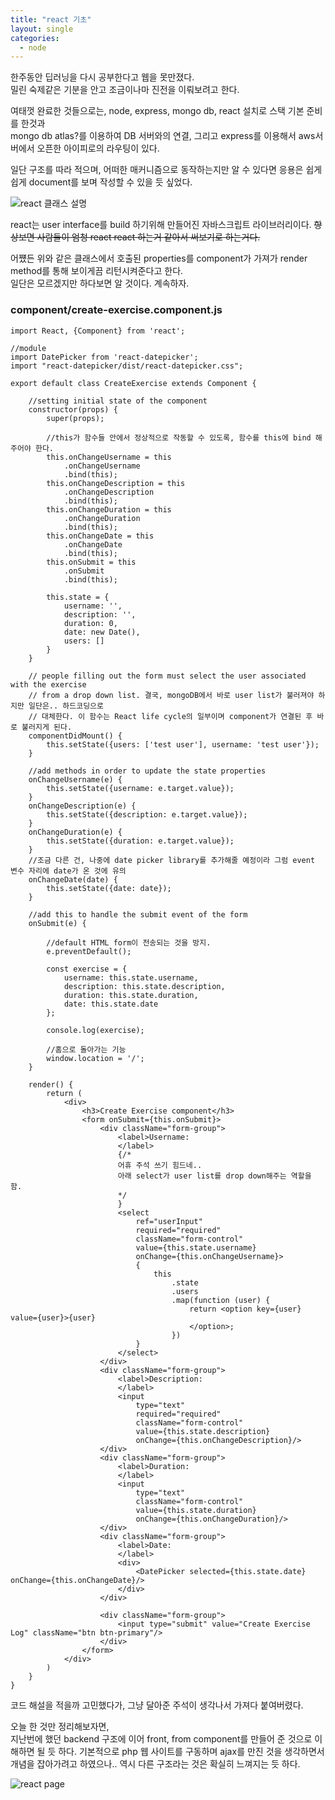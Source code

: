 ```yaml
---
title: "react 기초"
layout: single
categories:
  - node
---
```


한주동안 딥러닝을 다시 공부한다고 웹을 못만졌다.<br>
밀린 숙제같은 기분을 안고 조금이나마 진전을 이뤄보려고 한다.

여태껏 완료한 것들으로는,
node, express, mongo db, react 설치로 스택 기본 준비를 한것과<br>
mongo db atlas?를 이용하여 DB 서버와의 연결,
그리고 express를 이용해서 aws서버에서 오픈한 아이피로의 라우팅이 있다.

일단 구조를 따라 적으며, 어떠한 매커니즘으로 동작하는지만 알 수 있다면
응용은 쉽게 쉽게 document를 보며 작성할 수 있을 듯 싶었다.

![react 클래스 설명](/assets/imgs/2021-01-17-reactcomponent.PNG)

react는 user interface를 build 하기위해 만들어진 자바스크립트 라이브러리이다.
~~항상보면 사람들이 엄청 react react 하는거 같아서 써보기로 하는거다.~~

어쩄든 위와 같은 클래스에서 호출된 properties를 component가 가져가 render method를 통해 보이게끔 리턴시켜준다고 한다.<br>
일단은 모르겠지만 하다보면 알 것이다. 계속하자.

### component/create-exercise.component.js

```
import React, {Component} from 'react';

//module
import DatePicker from 'react-datepicker';
import "react-datepicker/dist/react-datepicker.css";

export default class CreateExercise extends Component {

    //setting initial state of the component
    constructor(props) {
        super(props);

        //this가 함수들 안에서 정상적으로 작동할 수 있도록, 함수를 this에 bind 해주어야 한다.
        this.onChangeUsername = this
            .onChangeUsername
            .bind(this);
        this.onChangeDescription = this
            .onChangeDescription
            .bind(this);
        this.onChangeDuration = this
            .onChangeDuration
            .bind(this);
        this.onChangeDate = this
            .onChangeDate
            .bind(this);
        this.onSubmit = this
            .onSubmit
            .bind(this);

        this.state = {
            username: '',
            description: '',
            duration: 0,
            date: new Date(),
            users: []
        }
    }

    // people filling out the form must select the user associated with the exercise
    // from a drop down list. 결국, mongoDB에서 바로 user list가 불러져야 하지만 일단은.. 하드코딩으로
    // 대체한다. 이 함수는 React life cycle의 일부이며 component가 연결된 후 바로 불러지게 된다.
    componentDidMount() {
        this.setState({users: ['test user'], username: 'test user'});
    }

    //add methods in order to update the state properties
    onChangeUsername(e) {
        this.setState({username: e.target.value});
    }
    onChangeDescription(e) {
        this.setState({description: e.target.value});
    }
    onChangeDuration(e) {
        this.setState({duration: e.target.value});
    }
    //조금 다른 건, 나중에 date picker library를 추가해줄 예정이라 그럼 event 변수 자리에 date가 온 것에 유의
    onChangeDate(date) {
        this.setState({date: date});
    }

    //add this to handle the submit event of the form
    onSubmit(e) {

        //default HTML form이 전송되는 것을 방지.
        e.preventDefault();

        const exercise = {
            username: this.state.username,
            description: this.state.description,
            duration: this.state.duration,
            date: this.state.date
        };

        console.log(exercise);

        //홈으로 돌아가는 기능
        window.location = '/';
    }

    render() {
        return (
            <div>
                <h3>Create Exercise component</h3>
                <form onSubmit={this.onSubmit}>
                    <div className="form-group">
                        <label>Username:
                        </label>
                        {/*
						어휴 주석 쓰기 힘드네..
						아래 select가 user list를 drop down해주는 역할을 함.
						*/
                        }
                        <select
                            ref="userInput"
                            required="required"
                            className="form-control"
                            value={this.state.username}
                            onChange={this.onChangeUsername}>
                            {
                                this
                                    .state
                                    .users
                                    .map(function (user) {
                                        return <option key={user} value={user}>{user}
                                        </option>;
                                    })
                            }
                        </select>
                    </div>
                    <div className="form-group">
                        <label>Description:
                        </label>
                        <input
                            type="text"
                            required="required"
                            className="form-control"
                            value={this.state.description}
                            onChange={this.onChangeDescription}/>
                    </div>
                    <div className="form-group">
                        <label>Duration:
                        </label>
                        <input
                            type="text"
                            className="form-control"
                            value={this.state.duration}
                            onChange={this.onChangeDuration}/>
                    </div>
                    <div className="form-group">
                        <label>Date:
                        </label>
                        <div>
                            <DatePicker selected={this.state.date} onChange={this.onChangeDate}/>
                        </div>
                    </div>

                    <div className="form-group">
                        <input type="submit" value="Create Exercise Log" className="btn btn-primary"/>
                    </div>
                </form>
            </div>
        )
    }
}
```

코드 해설을 적을까 고민했다가, 그냥 달아준 주석이 생각나서 가져다 붙여버렸다.

오늘 한 것만 정리해보자면, <br>
지난번에 했던 backend 구조에 이어 front, from component를 만들어 준 것으로 이해하면 될 듯 하다.
기본적으로 php 웹 사이트를 구동하며 ajax를 만진 것을 생각하면서 개념을 잡아가려고 하였으나..
역시 다른 구조라는 것은 확실히 느껴지는 듯 하다.

![react page](/assets/imgs/2021-01-17-reacthome.PNG)